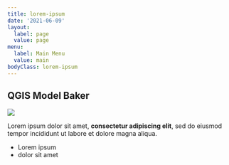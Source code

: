 ```yaml
---
title: lorem-ipsum
date: '2021-06-09'
layout:
  label: page
  value: page
menu:
  label: Main Menu
  value: main
bodyClass: lorem-ipsum
---
```

## QGIS Model Baker

![](/\_static/app-assets/fabrik.svg)

Lorem ipsum dolor sit amet, **consectetur adipiscing elit**, sed do eiusmod tempor incididunt ut labore et dolore magna aliqua.

*   Lorem ipsum
*   dolor sit amet
